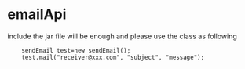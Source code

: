 # emailApi
include the jar file will be enough
and please use the class as following

        sendEmail test=new sendEmail();
        test.mail("receiver@xxx.com", "subject", "message");
